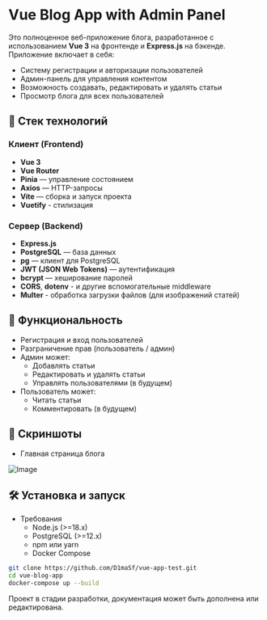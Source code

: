 # Vue Blog App with Admin Panel

Это полноценное веб-приложение блога, разработанное с использованием **Vue 3** на фронтенде и **Express.js** на бэкенде. Приложение включает в себя:

- Систему регистрации и авторизации пользователей
- Админ-панель для управления контентом
- Возможность создавать, редактировать и удалять статьи
- Просмотр блога для всех пользователей

## 🚀 Стек технологий

### Клиент (Frontend)
- **Vue 3**
- **Vue Router**
- **Pinia** — управление состоянием
- **Axios** — HTTP-запросы
- **Vite** — сборка и запуск проекта
- **Vuetify** - стилизация

### Сервер (Backend)
- **Express.js**
- **PostgreSQL** — база данных
- **pg** — клиент для PostgreSQL
- **JWT (JSON Web Tokens)** — аутентификация
- **bcrypt** — хеширование паролей
- **CORS**, **dotenv** - и другие вспомогательные middleware
- **Multer** - обработка загрузки файлов (для изображений статей)


## 🔐 Функциональность

- Регистрация и вход пользователей
- Разграничение прав (пользователь / админ)
- Админ может:
    - Добавлять статьи
    - Редактировать и удалять статьи
    - Управлять пользователями (в будущем)
- Пользователь может:
    - Читать статьи
    - Комментировать (в будущем)

## 📸 Скриншоты
- Главная страница блога

![Image](https://github.com/user-attachments/assets/e4428337-0257-49c6-a24c-9927029e3bad)


## 🛠 Установка и запуск
- Требования
  - Node.js (>=18.x)
  - PostgreSQL (>=12.x)
  - npm или yarn
  - Docker Compose


```bash
git clone https://github.com/D1maSf/vue-app-test.git
cd vue-blog-app
docker-compose up --build
```
Проект в стадии разработки, документация может быть дополнена или редактирована.